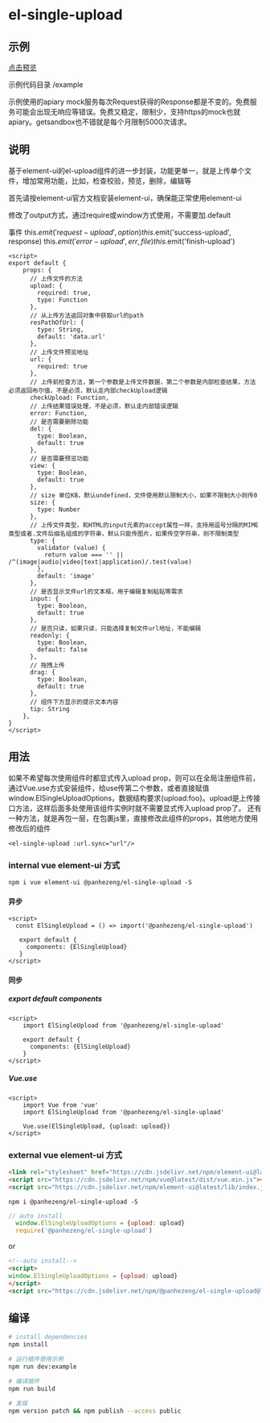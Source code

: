 # el-single-upload

## 示例

[点击预览](https://panhezeng.github.io/el-single-upload/)

示例代码目录 /example

示例使用的apiary mock服务每次Request获得的Response都是不变的。免费服务可能会出现无响应等错误。免费又稳定，限制少，支持https的mock也就apiary。getsandbox也不错就是每个月限制5000次请求。

## 说明

基于element-ui的el-upload组件的进一步封装，功能更单一，就是上传单个文件，增加常用功能，比如，检查校验，预览，删除，编辑等

首先请按element-ui官方文档安装element-ui，确保能正常使用element-ui

修改了output方式，通过require或window方式使用，不需要加.default

事件 this.$emit('request-upload', option)  this.$emit('success-upload', response) this.$emit('error-upload', {err, file}) this.$emit('finish-upload')


```vue
<script>
export default {
    props: {
      // 上传文件的方法
      upload: {
        required: true,
        type: Function
      },
      // 从上传方法返回对象中获取url的path
      resPathOfUrl: {
        type: String,
        default: 'data.url'
      },
      // 上传文件预览地址
      url: {
        required: true
      },
      // 上传前检查方法，第一个参数是上传文件数据，第二个参数是内部检查结果，方法必须返回布尔值，不是必须，默认走内部checkUpload逻辑
      checkUpload: Function,
      // 上传结果错误处理，不是必须，默认走内部错误逻辑
      error: Function,
      // 是否需要删除功能
      del: {
        type: Boolean,
        default: true
      },
      // 是否需要预览功能
      view: {
        type: Boolean,
        default: true
      },
      // size 单位KB，默认undefined，文件使用默认限制大小，如果不限制大小则传0
      size: {
        type: Number
      },
      // 上传文件类型，和HTML的input元素的accept属性一样，支持用逗号分隔的MIME类型或者.文件后缀名组成的字符串，默认只能传图片，如果传空字符串，则不限制类型
      type: {
        validator (value) {
          return value === '' || /^(image|audio|video|text|application)/.test(value)
        },
        default: 'image'
      },
      // 是否显示文件url的文本框，用于编辑复制粘贴等需求
      input: {
        type: Boolean,
        default: true
      },
      // 是否只读，如果只读，只能选择复制文件url地址，不能编辑
      readonly: {
        type: Boolean,
        default: false
      },
      // 拖拽上传
      drag: {
        type: Boolean,
        default: true
      },
      // 组件下方显示的提示文本内容
      tip: String
    },
}
</script>
```

## 用法

如果不希望每次使用组件时都显式传入upload prop，则可以在全局注册组件前，通过Vue.use方式安装组件，给use传第二个参数，或者直接赋值window.ElSingleUploadOptions，数据结构要求{upload:foo}。upload是上传接口方法，这样后面多处使用该组件实例时就不需要显式传入upload prop了。
还有一种方法，就是再包一层，在包裹js里，直接修改此组件的props，其他地方使用修改后的组件

`<el-single-upload :url.sync="url"/>`

### internal vue element-ui 方式

`npm i vue element-ui @panhezeng/el-single-upload -S`

#### 异步
```vue
<script>
  const ElSingleUpload = () => import('@panhezeng/el-single-upload')
 
   export default {
     components: {ElSingleUpload}
   }
</script>
```

#### 同步

##### export default components
```vue
<script>
    import ElSingleUpload from '@panhezeng/el-single-upload'

    export default {
      components: {ElSingleUpload}
    }
</script>
```

##### Vue.use
```vue
<script>
    import Vue from 'vue'
    import ElSingleUpload from '@panhezeng/el-single-upload'

    Vue.use(ElSingleUpload, {upload: upload})
</script>
```

### external vue element-ui 方式

```html
<link rel="stylesheet" href="https://cdn.jsdelivr.net/npm/element-ui@latest/lib/theme-chalk/index.css">
<script src="https://cdn.jsdelivr.net/npm/vue@latest/dist/vue.min.js"></script>
<script src="https://cdn.jsdelivr.net/npm/element-ui@latest/lib/index.js"></script>
```

`npm i @panhezeng/el-single-upload -S`

```javascript
// auto install
  window.ElSingleUploadOptions = {upload: upload}
  require('@panhezeng/el-single-upload')
```
or 
```html
<!--auto install-->
<script>
window.ElSingleUploadOptions = {upload: upload}
</script>
<script src="https://cdn.jsdelivr.net/npm/@panhezeng/el-single-upload@latest/dist/el-single-upload.min.js"></script>
```

## 编译

``` bash
# install dependencies
npm install

# 运行插件使用示例
npm run dev:example

# 编译插件
npm run build

# 发版
npm version patch && npm publish --access public

```

